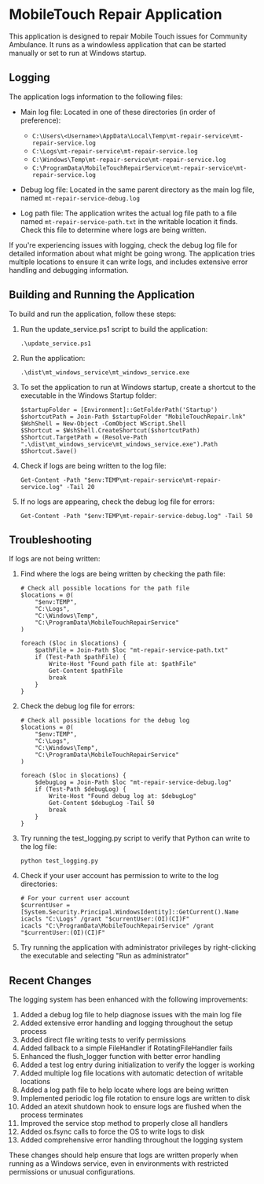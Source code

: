 # MobileTouch Repair Application

This application is designed to repair Mobile Touch issues for Community Ambulance. It runs as a windowless application that can be started manually or set to run at Windows startup.

## Logging

The application logs information to the following files:
- Main log file: Located in one of these directories (in order of preference):
  - `C:\Users\<Username>\AppData\Local\Temp\mt-repair-service\mt-repair-service.log`
  - `C:\Logs\mt-repair-service\mt-repair-service.log`
  - `C:\Windows\Temp\mt-repair-service\mt-repair-service.log`
  - `C:\ProgramData\MobileTouchRepairService\mt-repair-service\mt-repair-service.log`

- Debug log file: Located in the same parent directory as the main log file, named `mt-repair-service-debug.log`

- Log path file: The application writes the actual log file path to a file named `mt-repair-service-path.txt` in the writable location it finds. Check this file to determine where logs are being written.

If you're experiencing issues with logging, check the debug log file for detailed information about what might be going wrong. The application tries multiple locations to ensure it can write logs, and includes extensive error handling and debugging information.

## Building and Running the Application

To build and run the application, follow these steps:

1. Run the update_service.ps1 script to build the application:
   ```
   .\update_service.ps1
   ```

2. Run the application:
   ```
   .\dist\mt_windows_service\mt_windows_service.exe
   ```

3. To set the application to run at Windows startup, create a shortcut to the executable in the Windows Startup folder:
   ```
   $startupFolder = [Environment]::GetFolderPath('Startup')
   $shortcutPath = Join-Path $startupFolder "MobileTouchRepair.lnk"
   $WshShell = New-Object -ComObject WScript.Shell
   $Shortcut = $WshShell.CreateShortcut($shortcutPath)
   $Shortcut.TargetPath = (Resolve-Path ".\dist\mt_windows_service\mt_windows_service.exe").Path
   $Shortcut.Save()
   ```

4. Check if logs are being written to the log file:
   ```
   Get-Content -Path "$env:TEMP\mt-repair-service\mt-repair-service.log" -Tail 20
   ```

5. If no logs are appearing, check the debug log file for errors:
   ```
   Get-Content -Path "$env:TEMP\mt-repair-service-debug.log" -Tail 50
   ```

## Troubleshooting

If logs are not being written:

1. Find where the logs are being written by checking the path file:
   ```
   # Check all possible locations for the path file
   $locations = @(
       "$env:TEMP",
       "C:\Logs",
       "C:\Windows\Temp",
       "C:\ProgramData\MobileTouchRepairService"
   )

   foreach ($loc in $locations) {
       $pathFile = Join-Path $loc "mt-repair-service-path.txt"
       if (Test-Path $pathFile) {
           Write-Host "Found path file at: $pathFile"
           Get-Content $pathFile
           break
       }
   }
   ```

2. Check the debug log file for errors:
   ```
   # Check all possible locations for the debug log
   $locations = @(
       "$env:TEMP",
       "C:\Logs",
       "C:\Windows\Temp",
       "C:\ProgramData\MobileTouchRepairService"
   )

   foreach ($loc in $locations) {
       $debugLog = Join-Path $loc "mt-repair-service-debug.log"
       if (Test-Path $debugLog) {
           Write-Host "Found debug log at: $debugLog"
           Get-Content $debugLog -Tail 50
           break
       }
   }
   ```

3. Try running the test_logging.py script to verify that Python can write to the log file:
   ```
   python test_logging.py
   ```

4. Check if your user account has permission to write to the log directories:
   ```
   # For your current user account
   $currentUser = [System.Security.Principal.WindowsIdentity]::GetCurrent().Name
   icacls "C:\Logs" /grant "$currentUser:(OI)(CI)F"
   icacls "C:\ProgramData\MobileTouchRepairService" /grant "$currentUser:(OI)(CI)F"
   ```

5. Try running the application with administrator privileges by right-clicking the executable and selecting "Run as administrator"

## Recent Changes

The logging system has been enhanced with the following improvements:

1. Added a debug log file to help diagnose issues with the main log file
2. Added extensive error handling and logging throughout the setup process
3. Added direct file writing tests to verify permissions
4. Added fallback to a simple FileHandler if RotatingFileHandler fails
5. Enhanced the flush_logger function with better error handling
6. Added a test log entry during initialization to verify the logger is working
7. Added multiple log file locations with automatic detection of writable locations
8. Added a log path file to help locate where logs are being written
9. Implemented periodic log file rotation to ensure logs are written to disk
10. Added an atexit shutdown hook to ensure logs are flushed when the process terminates
11. Improved the service stop method to properly close all handlers
12. Added os.fsync calls to force the OS to write logs to disk
13. Added comprehensive error handling throughout the logging system

These changes should help ensure that logs are written properly when running as a Windows service, even in environments with restricted permissions or unusual configurations.
